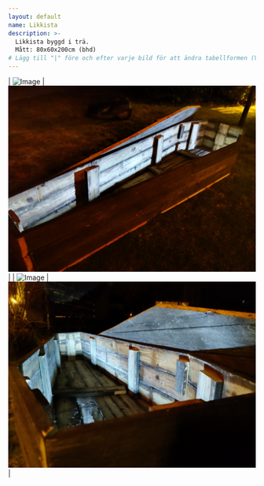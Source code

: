 ```yaml
---
layout: default
name: Likkista
description: >-
  Likkista byggd i trä.
  Mått: 80x60x200cm (bhd)
# Lägg till "|" före och efter varje bild för att ändra tabellformen (Visning/Layout) på sidan.
---
```


| ![Image](/docs/assets/accessories/coffin/IMG_20220422_223935.jpg) | ![Image](/docs/assets/accessories/coffin/IMG_20220422_224122.jpg) |
| ![Image](/docs/assets/accessories/coffin/IMG_20220422_224206.jpg) | ![Image](/docs/assets/accessories/coffin/IMG_20220422_224250.jpg) |
